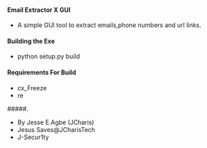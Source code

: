 #### Email Extractor X GUI
- A simple GUI tool to extract emails,phone numbers and url links.

#### Building the Exe 
 - python setup.py build

#### Requirements For Build
+ cx_Freeze
+ re


#####.
- By Jesse E.Agbe (JCharis)
- Jesus Saves@JCharisTech
- J-Secur1ty

